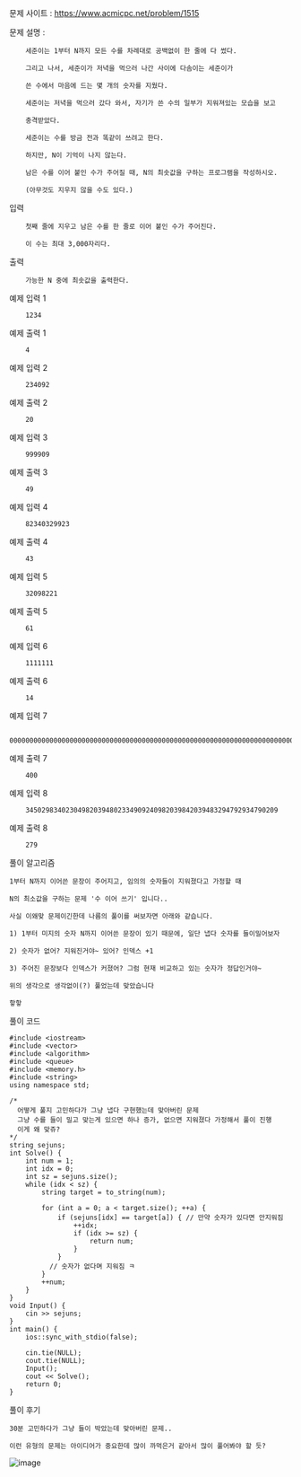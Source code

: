 문제 사이트 : https://www.acmicpc.net/problem/1515

문제 설명 :

        세준이는 1부터 N까지 모든 수를 차례대로 공백없이 한 줄에 다 썼다. 
        
        그리고 나서, 세준이가 저녁을 먹으러 나간 사이에 다솜이는 세준이가
        
        쓴 수에서 마음에 드는 몇 개의 숫자를 지웠다.
        
        세준이는 저녁을 먹으러 갔다 와서, 자기가 쓴 수의 일부가 지워져있는 모습을 보고
        
        충격받았다.
        
        세준이는 수를 방금 전과 똑같이 쓰려고 한다. 
        
        하지만, N이 기억이 나지 않는다.
        
        남은 수를 이어 붙인 수가 주어질 때, N의 최솟값을 구하는 프로그램을 작성하시오.
        
        (아무것도 지우지 않을 수도 있다.)

입력

        첫째 줄에 지우고 남은 수를 한 줄로 이어 붙인 수가 주어진다. 
        
        이 수는 최대 3,000자리다.

출력

        가능한 N 중에 최솟값을 출력한다.

예제 입력 1

        1234

예제 출력 1 

        4

예제 입력 2 
    
        234092

예제 출력 2 

        20

예제 입력 3 

        999909

예제 출력 3 

        49

예제 입력 4 

        82340329923

예제 출력 4 

        43

예제 입력 5 

        32098221

예제 출력 5 

        61

예제 입력 6 

        1111111

예제 출력 6 

        14

예제 입력 7 

        00000000000000000000000000000000000000000000000000000000000000000000000

예제 출력 7 

        400

예제 입력 8 

        345029834023049820394802334909240982039842039483294792934790209

예제 출력 8 

        279

풀이 알고리즘

    1부터 N까지 이어쓴 문장이 주어지고, 임의의 숫자들이 지워졌다고 가정할 때

    N의 최소값을 구하는 문제 '수 이어 쓰기' 입니다..

    사실 이왜맞 문제이긴한데 나름의 풀이를 써보자면 아래와 같습니다.

    1) 1부터 미지의 숫자 N까지 이어쓴 문장이 있기 때문에, 일단 냅다 숫자를 들이밀어보자

    2) 숫자가 없어? 지워진거야~ 있어? 인덱스 +1

    3) 주어진 문장보다 인덱스가 커졌어? 그럼 현재 비교하고 있는 숫자가 정답인거야~

    위의 생각으로 생각없이(?) 풀었는데 맞았습니다

    핳핳
    
풀이 코드 

    #include <iostream>
    #include <vector>
    #include <algorithm>
    #include <queue>
    #include <memory.h>
    #include <string>
    using namespace std;
    
    /*
      어떻게 풀지 고민하다가 그냥 냅다 구현했는데 맞아버린 문제
      그냥 수를 들이 밀고 맞는게 있으면 하나 증가, 없으면 지워졌다 가정해서 풀이 진행
      이게 왜 맞쥬?
    */
    string sejuns;
    int Solve() {
        int num = 1;
        int idx = 0;
        int sz = sejuns.size();
        while (idx < sz) {
            string target = to_string(num);
    
            for (int a = 0; a < target.size(); ++a) {
                if (sejuns[idx] == target[a]) { // 만약 숫자가 있다면 안지워짐
                    ++idx;
                    if (idx >= sz) {
                        return num;
                    }
                }
              // 숫자가 없다며 지워짐 ㅋ
            }
            ++num;
        }
    }
    void Input() {
        cin >> sejuns;
    }
    int main() {
        ios::sync_with_stdio(false);
    
        cin.tie(NULL);
        cout.tie(NULL);
        Input();
        cout << Solve();
        return 0;
    }

풀이 후기

    30분 고민하다가 그냥 들이 박았는데 맞아버린 문제..

    이런 유형의 문제는 아이디어가 중요한데 많이 까먹은거 같아서 많이 풀어봐야 할 듯?

![image](https://github.com/user-attachments/assets/8f2ec06a-9d4c-4c56-b03a-9916314bb0f1)
